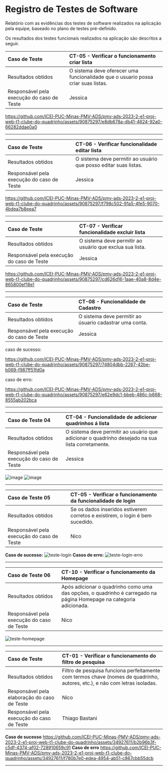 # Registro de Testes de Software

Relatório com as evidências dos testes de software realizados na aplicação pela equipe, baseado no plano de testes pré-definido.

Os resultados dos testes funcionais realizados na aplicação são descritos a seguir. 


|Caso de Teste    | CT-05 - Verificar o funcionamento criar lista |
|:---|:---|
| Resultados obtidos | O sistema deve oferecer uma funcionalidade que o usuario possa criar suas listas.  |
| Responsável pela execução do caso de Teste |  Jessica |

https://github.com/ICEI-PUC-Minas-PMV-ADS/pmv-ads-2023-2-e1-proj-web-t1-clube-do-quadrinho/assets/90875297/e8db678a-db41-4624-92a0-66282ddae0a0

---------------


|Caso de Teste    | CT-06 - Verificar funcionalidade editar lista  |
|:---|:---|
| Resultados obtidos | O sistema deve permitir ao usuário que posso editar suas listas. |
| Responsável pela execução do caso de Teste |  Jessica |

https://github.com/ICEI-PUC-Minas-PMV-ADS/pmv-ads-2023-2-e1-proj-web-t1-clube-do-quadrinho/assets/90875297/f798c502-91a5-4fe5-9070-4bdea7b8eea7

---------------

|Caso de Teste    |  CT-07 - Verificar funcionalidade excluir lista |
|:---|:---|
| Resultados obtidos | O sistema deve permitir ao usuário que exclua sua lista. |
| Responsável pela execução do caso de Teste | Jessica |

https://github.com/ICEI-PUC-Minas-PMV-ADS/pmv-ads-2023-2-e1-proj-web-t1-clube-do-quadrinho/assets/90875297/cd626d16-1aae-40a8-8d4e-865800ef18e1

---------------
|Caso de Teste    | CT-08 -  Funcionalidade de Cadastro |
|:---|:---|
| Resultados obtidos | O sistema deve permitir ao úsuario cadastrar uma conta.  |
| Responsável pela execução do caso de Teste | Jessica |

caso de sucesso:

https://github.com/ICEI-PUC-Minas-PMV-ADS/pmv-ads-2023-2-e1-proj-web-t1-clube-do-quadrinho/assets/90875297/74804dbb-2267-42be-b069-f987ff51fd0a

caso de erro:


https://github.com/ICEI-PUC-Minas-PMV-ADS/pmv-ads-2023-2-e1-proj-web-t1-clube-do-quadrinho/assets/90875297/e62e9dc1-bbeb-486c-b668-8555ab202bca


---------------


|Caso de Teste 04    | CT-04 -  Funcionalidade de adicionar quadrinhos á lista |
|:---|:---|
| Resultados obtidos | O sistema deve permitir ao usuário que  adicionar o quadrinho desejado na sua lista corretamente.  |
| Responsável pela execução do caso de Teste | Jessica |

![image](https://github.com/JessicaHora/Studies/blob/main/Captura%20de%20tela%202023-11-26%20145611.png)
![image](https://github.com/JessicaHora/Studies/blob/main/Captura%20de%20tela%202023-11-26%20145831.png)

---------------


|Caso de Teste 05    | CT-05 - Verificar o funcionamento da funcionalidade de login |
|:---|:---|
| Resultados obtidos | Se os dados inseridos estiverem corretos e existirem, o login é bem sucedido. |
| Responsável pela execução do caso de Teste | Nico |

**Caso de sucesso:**
![teste-login](https://github.com/ICEI-PUC-Minas-PMV-ADS/pmv-ads-2023-2-e1-proj-web-t1-clube-do-quadrinho/assets/99574248/1ec7933b-61ea-4409-9b15-5535bacefffa)
**Casos de erro:**
![teste-login-erro](https://github.com/ICEI-PUC-Minas-PMV-ADS/pmv-ads-2023-2-e1-proj-web-t1-clube-do-quadrinho/assets/99574248/be8a5575-e94a-437d-b232-15fc5cd1d60c)

---------------

|Caso de Teste 06    | CT-10 - Verificar o funcionamento da Homepage |
|:---|:---|
| Resultados obtidos | Após adicionar o quadrinho como uma das opções, o quadrinho é carregado na página Homepage na categoria adicionada. |
| Responsável pela execução do caso de Teste | Nico |

![teste-homepage](https://github.com/ICEI-PUC-Minas-PMV-ADS/pmv-ads-2023-2-e1-proj-web-t1-clube-do-quadrinho/assets/99574248/7d85a238-bdf4-4ad0-bcd6-5514e6ec2484)

---------------

|Caso de Teste    | CT-01 - Verificar o funcionamento do filtro de pesquisa |
|:---|:---|
| Resultados obtidos | Filtro de pesquisa funciona perfeitamente com termos chave (nomes de quadrinho, autores, etc.), e não com letras isoladas. |
| Responsável pela elaboração do caso de Teste | Nico |
| Responsável pela execução do caso de Teste | Thiago Bastani |

**Caso de sucesso**
https://github.com/ICEI-PUC-Minas-PMV-ADS/pmv-ads-2023-2-e1-proj-web-t1-clube-do-quadrinho/assets/34927611/b2b96b3f-c5df-4374-af02-728910659c91
**Caso de erro**
https://github.com/ICEI-PUC-Minas-PMV-ADS/pmv-ads-2023-2-e1-proj-web-t1-clube-do-quadrinho/assets/34927611/f780b7e0-edea-4954-ab51-c867cbb55dcb

---------------

